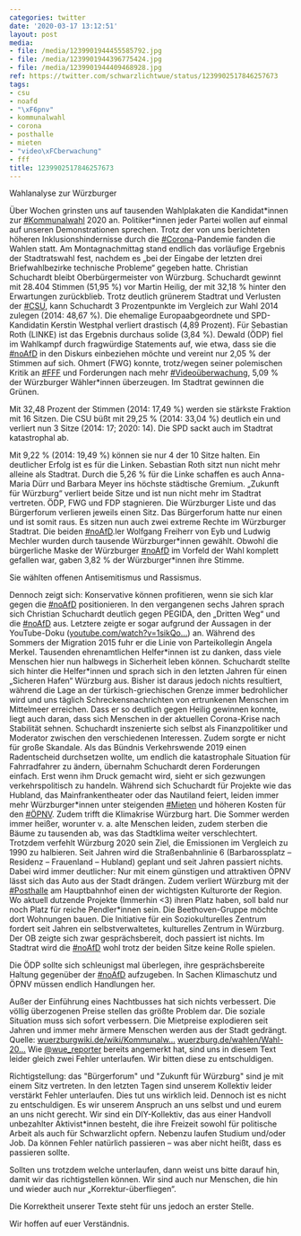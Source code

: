 ```yaml
---
categories: twitter
date: '2020-03-17 13:12:51'
layout: post
media:
- file: /media/1239901944455585792.jpg
- file: /media/1239901944396775424.jpg
- file: /media/1239901944409468928.jpg
ref: https://twitter.com/schwarzlichtwue/status/1239902517846257673
tags:
- csu
- noafd
- "\xF6pnv"
- kommunalwahl
- corona
- posthalle
- mieten
- "video\xFCberwachung"
- fff
title: 1239902517846257673
---
```

Wahlanalyse zur Würzburger 

Über Wochen grinsten uns auf tausenden Wahlplakaten die Kandidat\*innen zur [#Kommunalwahl](/t/kommunalwahl) 2020 an. Politiker\*innen jeder Partei wollen auf einmal auf unseren Demonstrationen sprechen. 
Trotz der von uns berichteten höheren Inklusionshindernisse durch die [#Corona](/t/corona)-Pandemie fanden die Wahlen statt.
Am Montagnachmittag stand endlich das vorläufige Ergebnis der Stadtratswahl fest, nachdem es „bei der Eingabe der letzten drei Briefwahlbezirke technische Probleme“ gegeben hatte.
Christian Schuchardt bleibt Oberbürgermeister von Würzburg. Schuchardt gewinnt mit 28.404 Stimmen (51,95 %) vor Martin Heilig, der mit 32,18 % hinter den Erwartungen zurückblieb.
Trotz deutlich grünerem Stadtrat und Verlusten der [#CSU](/t/csu), kann Schuchardt 3 Prozentpunkte im Vergleich zur Wahl 2014 zulegen (2014: 48,67 %).
Die ehemalige Europaabgeordnete und SPD-Kandidatin Kerstin Westphal verliert drastisch (4,89 Prozent). Für Sebastian Roth (LINKE) ist das Ergebnis durchaus solide (3,84 %).
Dewald (ÖDP) fiel im Wahlkampf durch fragwürdige Statements auf, wie etwa, dass sie die [#noAfD](/t/noafd) in den Diskurs einbeziehen möchte und vereint nur 2,05 % der Stimmen auf sich.
Ohmert (FWG) konnte, trotz/wegen seiner polemischen Kritik an [#FFF](/t/fff) und Forderungen nach mehr [#Videoüberwachung](/t/videoüberwachung), 5,09 % der Würzburger Wähler\*innen überzeugen.
Im Stadtrat gewinnen die Grünen.



Mit 32,48 Prozent der Stimmen (2014: 17,49 %) werden sie stärkste Fraktion mit 16 Sitzen. Die CSU büßt mit 29,25 % (2014: 33,04 %) deutlich ein und verliert nun 3 Sitze (2014: 17; 2020: 14).
Die SPD sackt auch im Stadtrat katastrophal ab.



Mit 9,22 % (2014: 19,49 %) können sie nur 4 der 10 Sitze halten. Ein deutlicher Erfolg ist es für die Linken. Sebastian Roth sitzt nun nicht mehr alleine als Stadtrat.
Durch die 5,26 % für die Linke schaffen es auch Anna-Maria Dürr und Barbara Meyer ins höchste städtische Gremium. „Zukunft für Würzburg“ verliert beide Sitze und ist nun nicht mehr im Stadtrat vertreten. ÖDP, FWG und FDP stagnieren.
Die Würzburger Liste und das Bürgerforum verlieren jeweils einen Sitz. Das Bürgerforum hatte nur einen und ist somit raus.
Es sitzen nun auch zwei extreme Rechte im Würzburger Stadtrat. Die beiden [#noAfD](/t/noafd).ler Wolfgang Freiherr von Eyb und Ludwig Mechler wurden durch tausende Würzburger\*innen gewählt. Obwohl die bürgerliche Maske der Würzburger [#noAfD](/t/noafd) im Vorfeld der Wahl komplett gefallen war, 
 gaben 3,82 % der Würzburger\*innen ihre Stimme.



Sie wählten offenen Antisemitismus und Rassismus. 



Dennoch zeigt sich: Konservative können profitieren, wenn sie sich klar gegen die [#noAfD](/t/noafd) positionieren.
In den vergangenen sechs Jahren sprach sich Christian Schuchardt deutlich gegen PEGIDA, den „Dritten Weg“ und die [#noAfD](/t/noafd) aus. Letztere zeigte er sogar aufgrund der Aussagen in der YouTube-Doku ([youtube.com/watch?v=1sikQo…](https://www.youtube.com/watch?v=1sikQo0KKCc)) an.
Während des Sommers der Migration 2015 fuhr er die Linie von Parteikollegin Angela Merkel. Tausenden ehrenamtlichen Helfer\*innen ist zu danken, dass viele Menschen hier nun halbwegs in Sicherheit leben können.
Schuchardt stellte sich hinter die Helfer\*innen und sprach sich in den letzten Jahren für einen „Sicheren Hafen“ Würzburg aus.
Bisher ist daraus jedoch nichts resultiert, während die Lage an der türkisch-griechischen Grenze immer bedrohlicher wird und uns täglich Schreckensnachrichten von ertrunkenen Menschen im Mittelmeer erreichen.
Dass er so deutlich gegen Heilig gewinnen konnte, liegt auch daran, dass sich Menschen in der aktuellen Corona-Krise nach Stabilität sehnen. Schuchardt inszenierte sich selbst als Finanzpolitiker und Moderator zwischen den verschiedenen Interessen.
Zudem sorgte er nicht für große Skandale. Als das Bündnis Verkehrswende 2019 einen Radentscheid durchsetzen wollte, um endlich die katastrophale Situation für Fahrradfahrer zu ändern, übernahm Schuchardt deren Forderungen einfach.
Erst wenn ihm Druck gemacht wird, sieht er sich gezwungen verkehrspolitisch zu handeln.
Während sich Schuchardt für Projekte wie das Hubland, das Mainfrankentheater oder das Nautiland feiert, leiden immer mehr Würzburger\*innen unter steigenden [#Mieten](/t/mieten) und höheren Kosten für den [#ÖPNV](/t/öpnv). Zudem trifft die Klimakrise Würzburg hart.
Die Sommer werden immer heißer, worunter v. a. alte Menschen leiden, zudem sterben die Bäume zu tausenden ab, was das Stadtklima weiter verschlechtert. Trotzdem verfehlt Würzburg 2020 sein Ziel, die Emissionen im Vergleich zu 1990 zu halbieren.
Seit Jahren wird die Straßenbahnlinie 6 (Barbarossplatz – Residenz – Frauenland – Hubland) geplant und seit Jahren passiert nichts. Dabei wird immer deutlicher: Nur mit einem günstigen und attraktiven ÖPNV lässt sich das Auto aus der Stadt drängen.
Zudem verliert Würzburg mit der [#Posthalle](/t/posthalle) am Hauptbahnhof einen der wichtigsten Kulturorte der Region. Wo aktuell dutzende Projekte (Immerhin &lt;3) ihren Platz haben, soll bald nur noch Platz für reiche Pendler\*innen sein. Die Beethoven-Gruppe möchte dort Wohnungen bauen.
Die Initiative für ein Soziokulturelles Zentrum fordert seit Jahren ein selbstverwaltetes, kulturelles Zentrum in Würzburg. Der OB zeigte sich zwar gesprächsbereit, doch passiert ist nichts.
Im Stadtrat wird die [#noAfD](/t/noafd) wohl trotz der beiden Sitze keine Rolle spielen.



Die ÖDP sollte sich schleunigst mal überlegen, ihre gesprächsbereite Haltung gegenüber der [#noAfD](/t/noafd) aufzugeben.
In Sachen Klimaschutz und ÖPNV müssen endlich Handlungen her.



Außer der Einführung eines Nachtbusses hat sich nichts verbessert.
Die völlig überzogenen Preise stellen das größte Problem dar. Die soziale Situation muss sich sofort verbessern. Die Mietpreise explodieren seit Jahren und immer mehr ärmere Menschen werden aus der Stadt gedrängt.
Quelle: [wuerzburgwiki.de/wiki/Kommunalw…](https://wuerzburgwiki.de/wiki/Kommunalwahl_2014) [wuerzburg.de/wahlen/Wahl-20…](https://www.wuerzburg.de/wahlen/Wahl-2020-03-15/09663000/html5/)
Wie [@wue_reporter](https://twitter.com/wue_reporter) bereits angemerkt hat, sind uns in diesem Text leider gleich zwei Fehler unterlaufen. Wir bitten diese zu entschuldigen. 

Richtigstellung: das "Bürgerforum" und "Zukunft für Würzburg" sind je mit einem Sitz vertreten.
In den letzten Tagen sind unserem Kollektiv leider verstärkt Fehler unterlaufen. Dies tut uns wirklich leid. Dennoch ist es nicht zu entschuldigen. Es wir unserem Anspruch an uns selbst und und eurem an uns nicht gerecht.
Wir sind ein DIY-Kollektiv, das aus einer Handvoll unbezahlter Aktivist\*innen besteht, die ihre Freizeit sowohl für politische Arbeit als auch für Schwarzlicht opfern. Nebenzu laufen Studium und/oder Job.
Da können Fehler natürlich passieren – was aber nicht heißt, dass es passieren sollte.

Sollten uns trotzdem welche unterlaufen, dann weist uns bitte darauf hin, damit wir das richtigstellen können.
Wir sind auch nur Menschen, die hin und wieder auch nur „Korrektur-überfliegen“.

Die Korrektheit unserer Texte steht für uns jedoch an erster Stelle. 

Wir hoffen auf euer Verständnis.